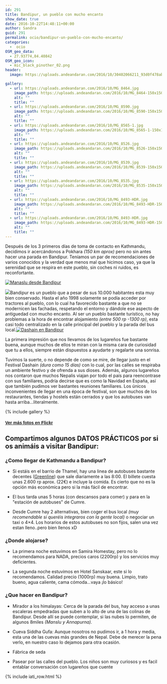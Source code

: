 ```yaml
---
id: 291
title: Bandipur, un pueblo con mucho encanto
show_date: true
date: 2016-10-22T14:48:11+00:00
author: Sandra
guid: 291
permalink: ocio/bandipur-un-pueblo-con-mucho-encanto/
categories:
  -  ocio
OSM_geo_data:
  - 27.93774,84.40842
OSM_geo_icon:
  - mic_black_pinother_02.png
header:
  image: https://uploads.andeandaran.com/2016/10/30402066211_93d0f478ab_b.jpg

gallery:
  - url: https://uploads.andeandaran.com/2016/10/MG_8464.jpg
    image_path: https://uploads.andeandaran.com/2016/10/MG_8464-150x150.jpg
    alt: ""
    title: ""
  - url: https://uploads.andeandaran.com/2016/10/MG_8590.jpg
    image_path: https://uploads.andeandaran.com/2016/10/MG_8590-150x150.jpg
    alt: ""
    title: ""
  - url: https://uploads.andeandaran.com/2016/10/MG_8565-1.jpg
    image_path: https://uploads.andeandaran.com/2016/10/MG_8565-1-150x150.jpg
    alt: ""
    title: "" 
  - url: https://uploads.andeandaran.com/2016/10/MG_8526.jpg
    image_path: https://uploads.andeandaran.com/2016/10/MG_8526-150x150.jpg
    alt: ""
    title: "" 
  - url: https://uploads.andeandaran.com/2016/10/MG_8539.jpg
    image_path: https://uploads.andeandaran.com/2016/10/MG_8539-150x150.jpg
    alt: ""
    title: "" 
  - url: https://uploads.andeandaran.com/2016/10/MG_8535.jpg
    image_path: https://uploads.andeandaran.com/2016/10/MG_8535-150x150.jpg
    alt: ""
    title: ""
  - url: https://uploads.andeandaran.com/2016/10/MG_8493-HDR.jpg
    image_path: https://uploads.andeandaran.com/2016/10/MG_8493-HDR-150x150.jpg
    alt: ""
    title: ""
  - url: https://uploads.andeandaran.com/2016/10/MG_8493-HDR.jpg
    image_path: https://uploads.andeandaran.com/2016/10/MG_8493-HDR-150x150.jpg
    alt: ""
    title: "" 
---
```


Después de los 3 primeros días de toma de contacto en Kathmandu, decidimos ir acercándonos a Pokhara _(150 km aprox)_ pero no sin antes hacer una parada en Bandipur. Teníamos un par de recomendaciones de varios conocidos y la verdad que menos mal que hicimos caso, ya que la serenidad que se respira en este pueblo, sin coches ni ruidos, es reconfortante.

<a href="https://www.flickr.com/photos/sitoo/30452336306/in/dateposted/" target="_blank" rel="noopener"><img class="img-circle aligncenter" title="Manaslu desde Bandipur" src="https://c2.staticflickr.com/6/5464/30452336306_386302f5f9.jpg" /></a>

<a href="https://www.flickr.com/photos/sitoo/29858177534/in/dateposted/" target="_blank" rel="noopener"><img  src="https://c1.staticflickr.com/9/8673/29858177534_e413cc9b69_n.jpg" /></a>Bandipur es un pueblo que a pesar de sus 10.000 habitantes esta muy bien conservado. Hasta el año 1998 solamente se podía acceder por tractores al pueblo, con lo cual ha favorecido bastante a que no se modernicen las fachadas, respetando el entorno y dándole ese aspecto de antiguedad con mucho encanto. Al ser un pueblo bastante turístico, no hay problemas a la hora de encontrar alojamiento _(entre 500 rp -1300 rp)_, esta casi todo centralizado en la calle principal del pueblo y la parada del bus local.<a href="https://www.flickr.com/photos/sitoo/30372102152/in/dateposted/" target="_blank" rel="noopener"><img class="alignright" title="Dashain en Bandipur" src="https://c2.staticflickr.com/6/5822/30372102152_3232799e7e_n.jpg" /></a>

La primera impresión que nos llevamos de los lugareños fue bastante buena, aunque muchos de ellos te miran con la misma cara de curiosidad que tu a ellos, siempre están dispuestos a ayudarte y regalarte una sonrisa.

Tuvimos la suerte, o no depende de como se mire, de llegar justo en el Festival Dashain _(dura como 15 días)_ con lo cual, por las calles se respiraba un ambiente festivo y de ofrenda a sus dioses. Además, algunos lugareños nos contaron que muchos Nepalis viajan por todo el país para reencontrase con sus familiares, podría decirse que es como la Navidad en España, así que también pudimos ver bastantes reuniones familiares. Los únicos inconvenientes de llegar en una época de festival, son que muchos de los restaurantes, tiendas y hostels están cerrados y que los autobuses van hasta arriba...literalmente.

{% include gallery %}

####  <span style="font-family: helvetica,arial,sans-serif;"><a href="https://www.flickr.com/search/?user_id=7470842%40N04&sort=date-taken-desc&text=bandipur&view_all=1" target="_blank" rel="noopener">Ver más fotos en Flickr</a></span>


## Compartimos algunos DATOS PRÁCTICOS por si os animáis a visitar Bandipur:

### ¿Como llegar de Kathmandu a Bandipur?

  * Si estáis en el barrio de Thamel, hay una linea de autobuses bastante decentes ([Greenline](http://www.greenline.com.np/)) que sale diariamente a las 8:00. El billete cuesta unas 2.600 rp aprox. (22€) e incluye la comida. Es cierto que no es la opción más económica pero si la más fácil de encontrar.

  * El bus tarda unas 5 horas (con descansos para comer) y para en la "estación de autobuses" de Cumre.

  * Desde Cumre hay 2 alternativas, bien coger el bus local _(muy recomendable si queréis integraros con la gente local)_ o negociar un taxi o 4&#215;4. Los horarios de estos autobuses no son fijos, salen una vez estan lleno..pero bien llenos xD

### ¿Donde alojarse?
      
  * La primera noche estuvimos en Samira Homestay, pero no lo recomendamos para NADA, precios caros (2200rp) y los servicios muy deficientes.

  * La segunda noche estuvimos en Hotel Sanskaar, este si lo recomendamos.  Calidad precio (1000rp) muy buena. Limpio, trato bueno, agua caliente, cama cómoda...vaya ¡lo básico!      
      
### ¿Que hacer en Bandipur?</strong> <ul>
      
  * Mirador a los himalayas: Cerca de la parada del bus, hay acceso a unas escaleras empedradas que suben a lo alto de una de las colinas de Bandipur. Desde allí se puede contemplar, si las nubes lo permiten, de algunos 8miles <em>(Manslu y Annapurna).</em>

  * Cueva Siddha Gufa: Aunque nosotros no pudimos ir, a 1 hora y media, esta una de las cuevas más grandes de Nepal. Debe de merecer la pena verlo, en nuestro caso lo dejamos para otra ocasión.
  
  * Fábrica de seda

  * Pasear por las calles del pueblo. Los niños son muy curiosos y es facil entablar conversación con lugareños que cuente    
   

{% include iati_row.html %}
